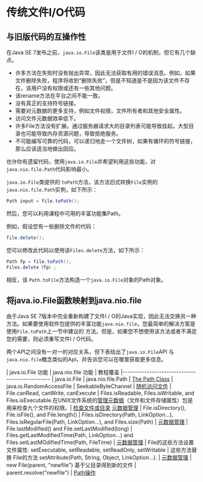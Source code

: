 # 传统文件I/O代码
## 与旧版代码的互操作性
在Java SE 7发布之前，`java.io.File`该类是用于文件I / O的机制，但它有几个缺点。

* 许多方法在失败时没有抛出异常，因此无法获取有用的错误消息。例如，如果文件删除失败，程序将收到“删除失败”，但是不知道是不是因为该文件不存在，该用户没有权限或还有一些其他问题。
* 该rename方法在平台之间不能一致。
* 没有真正的支持符号链接。
* 需要对元数据的更多支持，例如文件权限，文件所有者和其他安全属性。
* 访问文件元数据效率低下。
* 许多File方法没有扩展。通过服务器请求大的目录列表可能导致挂起。大型目录也可能导致内存资源问题，导致拒绝服务。
* 不可能编写可靠的代码，可以递归地走一个文件树，如果有循环的符号链接，那么应该适当地做出回应。

也许你有遗留代码，使用`java.io.File`并希望利用这些功能，对`java.nio.file.Path`代码影响最小。

`java.io.File`类提供的 `toPath`方法，该方法旧式转换`File`实例的`java.nio.file.Path`实例，如下所示：
```java
Path input = file.toPath();
```

然后，您可以利用课程中可用的丰富功能集Path。

例如，假设您有一些删除文件的代码：
```java
file.delete();
```

您可以修改此代码以使用该`Files.delete`方法，如下所示：
```java
Path fp = file.toPath();
Files.delete（fp）;
```
相反，该 `Path.toFile`方法构造一个`java.io.File`对象的Path对象。


## 将java.io.File函数映射到java.nio.file

由于Java SE 7版本中完全重新构建了文件I / O的Java实现，因此无法交换另一种方法。如果要使用软件包提供的丰富功能`java.nio.file`，您最简单的解决方案是使用`File.toPath`上一节中建议的 方法。但是，如果您不想使用该方法或者不满足您的需要，则必须重写文件I / O代码。

两个API之间没有一对一的对应关系，但下表给出了`java.io.File`API 与`java.nio.file`概念类似的Api，并告诉您可以在哪里获取更多信息。

| java.io.File 功能 | java.nio.file 功能 | 教程覆盖
|------------------------------------------------
| java.io.File	| java.nio.file.Path	| [The Path Class](/content/essential/io/pathClass.md)
| java.io.RandomAccessFile | SeekableByteChannel | [随机访问文件](/content/essential/io/rafs.md)
| File.canRead, canWrite, canExecute | Files.isReadable, Files.isWritable, and Files.isExecutable.在UNIX文件系统的[管理元数据](/content/essential/io/fileAttr.md)（文件和文件存储属性）包是用来检查九个文件的权限。| [检查文件或目录](/content/essential/io/check.md) [元数据管理](/content/essential/io/fileAttr.md)
| File.isDirectory(), File.isFile(), and File.length() | Files.isDirectory(Path, LinkOption...), Files.isRegularFile(Path, LinkOption...), and Files.size(Path) | [元数据管理](/content/essential/io/fileAttr.md)
| File.lastModified() and File.setLastModified(long)	| Files.getLastModifiedTime(Path, LinkOption...) and Files.setLastMOdifiedTime(Path, FileTime) | [元数据管理](/content/essential/io/fileAttr.md)
| File的这些方法设置文件属性: setExecutable, setReadable, setReadOnly, setWritable | 这些方法替换 File的方法 setAttribute(Path, String, Object, LinkOption...). | [元数据管理](/content/essential/io/fileAttr.md)
| new File(parent, "newfile") 基于父目录得到新的文件	| parent.resolve("newfile") | [Path操作](/content/essential/io/pathOps.md)